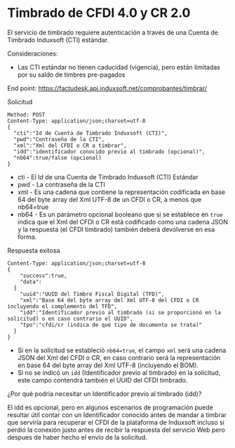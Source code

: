 # Timbrado de CFDI 4.0 y CR 2.0 #

El servicio de timbrado requiere autenticación a través de una Cuenta de Timbrado Induxsoft (CTI) estándar.

Consideraciones:
* Las CTI estándar no tienen caducidad (vigencia), pero están limitadas por su saldo de timbres pre-pagados

End point: https://factudesk.api.induxsoft.net/comprobantes/timbrar/

Solicitud
```
Method: POST
Content-Type: application/json;charset=utf-8
{
  "cti":"Id de Cuenta de Timbrado Induxsoft (CTI)",
  "pwd":"Contraseña de la CTI",
  "xml":"Xml del CFDI o CR a timbrar",
  "idd":"identificador conocido previo al timbrado (opcional)",
  "nb64":true/false (opcional)
}
```
* cti - El Id de una Cuenta de Timbrado Induxsoft (CTI) Estándar
* pwd - La contraseña de la CTI
* xml - Es una cadena que contiene la representación codificada en base 64 del byte array del Xml UTF-8 de un CFDI o CR, a menos que nb64=true
* nb64 - Es un parámetro opcional booleano que si se establece en ```true``` indica que el Xml del CFDI o CR está codificado como una cadena JSON y la respuesta (el CFDI timbrado) también deberá devolverse en esa forma.

Respuesta exitosa
```
Content-Type: application/json;charset=utf-8
{
	"success":true,
	"data":
  {
    "uuid":"UUID del Timbre Fiscal Digital (TFD)",
    "xml":"Base 64 del byte array del Xml UTF-8 del CFDI o CR incluyendo el complemento del TFD",
    "idd":"Identificador previo al timbrado (si se proporcionó en la solicitud) o en caso contrario el UUID",
    "tpo":"cfdi/cr (indica de qué tipo de documento se trata)"
  }
}
```

* Si en la solicitud se estableció ```nb64=true```, el campo ```xml``` será una cadena JSON del Xml del CFDI o CR, en caso contrario será la representación en base 64 del byte array del Xml UTF-8 (incluyendo el BOM).
* Si no se indicó un ```idd``` (Identificador previo al timbrado) en la solicitud, este campo contendrá también el UUID del CFDI timbrado.

¿Por qué podría necesitar un Identificador previo al timbrado (idd)?

El idd es opcional, pero en algunos escenarios de programación puede resultar útil contar con un Identificador conocido antes de mandar a timbrar que serviría para recuperar el CFDI de la plataforma de Induxsoft incluso si perdió la conexión justo antes de recibir la respuesta del servicio Web pero despues de haber hecho el envío de la solicitud.
